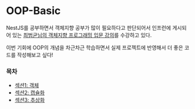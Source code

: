 # OOP-Basic

NestJS를 공부하면서 객체지향 공부가 많이 필요하다고 판단되어서 인프런에 게시되어 있는 [최범균님의 객체지향 프로그래밍 입문 강의](https://www.inflearn.com/course/%EA%B0%9D%EC%B2%B4-%EC%A7%80%ED%96%A5-%ED%94%84%EB%A1%9C%EA%B7%B8%EB%9E%98%EB%B0%8D-%EC%9E%85%EB%AC%B8/dashboard)를 수강하고 있다.

이번 기회에 OOP의 개념을 차근차근 학습하면서 실제 프로젝트에 반영해서 더 좋은 코드를 작성해보고 싶다!

### 목차

- [섹션1: 객체](https://github.com/iamkanguk97/OOP-Basic/blob/main/%EC%84%B9%EC%85%981%3A%20%EA%B0%9D%EC%B2%B4/%EC%84%B9%EC%85%981-%EA%B0%9D%EC%B2%B4.md)
- [섹션2: 캡슐화](https://github.com/iamkanguk97/OOP-Basic/blob/main/%EC%84%B9%EC%85%982%3A%20%EC%BA%A1%EC%8A%90%ED%99%94/%EC%84%B9%EC%85%982-%EC%BA%A1%EC%8A%90%ED%99%94.md)
- [섹션3: 추상화](https://github.com/iamkanguk97/OOP-Basic/blob/main/%EC%84%B9%EC%85%983%3A%20%EC%B6%94%EC%83%81%ED%99%94/%EC%84%B9%EC%85%983-%EC%B6%94%EC%83%81%ED%99%94.md)
